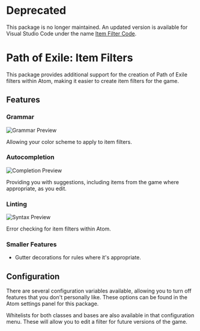 # Deprecated

This package is no longer maintained. An updated version is available for Visual Studio Code under the name [Item Filter Code](https://marketplace.visualstudio.com/items?itemName=GlenCFL.item-filter-code).

# Path of Exile: Item Filters

This package provides additional support for the creation of Path of Exile filters within Atom, making it easier to create item filters for the game.

## Features
### Grammar
![Grammar Preview](https://raw.githubusercontent.com/atom-exiles/path-of-exile-item-filter/master/media/syntax.png)

Allowing your color scheme to apply to item filters.

### Autocompletion
![Completion Preview](https://raw.githubusercontent.com/atom-exiles/path-of-exile-item-filter/master/media/completion.png)

Providing you with suggestions, including items from the game where appropriate, as you edit.

### Linting
![Syntax Preview](https://raw.githubusercontent.com/atom-exiles/path-of-exile-item-filter/master/media/linter.png)

Error checking for item filters within Atom.

### Smaller Features
- Gutter decorations for rules where it's appropriate.

## Configuration

There are several configuration variables available, allowing you to turn off features that you don't personally like. These options can be found in the Atom settings panel for this package.

Whitelists for both classes and bases are also available in that configuration menu. These will allow you to edit a filter for future versions of the game.
